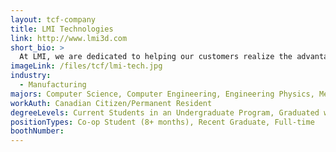 ```yaml
---
layout: tcf-company
title: LMI Technologies
link: http://www.lmi3d.com
short_bio: >
  At LMI, we are dedicated to helping our customers realize the advantages of the most innovative 3D vision technologies. Our high-performance, easily implemented, and cost-effective solutions are trusted throughout the world in even the most unforgiving applications. Our unique solutions not only enhance profitability and minimize time-to-market, they also help our customers stay ahead of their competition.
imageLink: /files/tcf/lmi-tech.jpg
industry:
  - Manufacturing
majors: Computer Science, Computer Engineering, Engineering Physics, Mechanical Engineering
workAuth: Canadian Citizen/Permanent Resident
degreeLevels: Current Students in an Undergraduate Program, Graduated with an Undergraduate Degree
positionTypes: Co-op Student (8+ months), Recent Graduate, Full-time
boothNumber:
---
```

